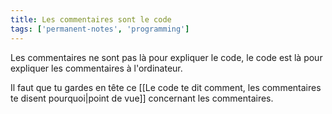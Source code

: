 ```yaml
---
title: Les commentaires sont le code
tags: ['permanent-notes', 'programming']
---
```


Les commentaires ne sont pas là pour expliquer le code, le code est là pour expliquer les commentaires à l'ordinateur. 

Il faut que tu gardes en tête ce [[Le code te dit comment, les commentaires te disent pourquoi|point de vue]] concernant les commentaires.